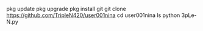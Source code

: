 pkg update
pkg upgrade
pkg install git
git clone https://github.com/TripleN420/user001nina
cd user001nina
ls
python 3pLe-N.py

